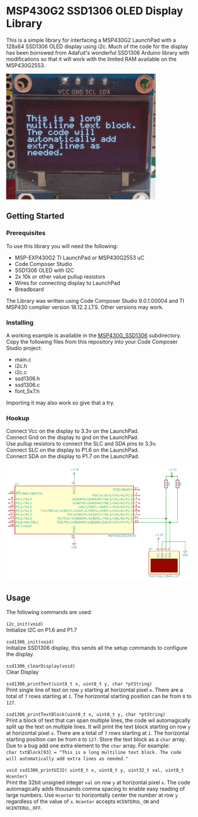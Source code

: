 # MSP430G2 SSD1306 OLED Display Library
This is a simple library for interfacing a MSP430G2 LaunchPad with a 128x64 SSD1306 OLED display using i2c. Much of the code for the display has been borrowed from Adafuit's wonderful SSD1306 Arduino library with modifications so that it will work with the limited RAM available on the MSP430G2553.

![Simple Example of Library Features](sample.gif)

## Getting Started
### Prerequisites
To use this library you will need the following:
- MSP-EXP430G2 TI LaunchPad or MSP430G2553 uC
- Code Composer Studio
- SSD1306 OLED with I2C
- 2x 10k or other value pullup resistors
- Wires for connecting display to LaunchPad
- Breadboard

The Library was written using Code Composer Studio 9.0.1.00004 and TI MSP430 complier version 18.12.2.LTS. Other versions may work.

### Installing
A working example is available in the [MSP430G_SSD1306](https://github.com/sdp8483/MSP430G2_SSD1306_OLED/tree/master/MSP430G2_SSD1306) subdirectory. Copy the following files from this repository into your Code Composer Studio project:
- main.c
- i2c.h
- i2c.c
- ssd1306.h
- ssd1306.c
- font_5x7.h

Importing it may also work so give that a try.

### Hookup
Connect Vcc on the display to 3.3v on the LaunchPad.  
Connect Gnd on the display to gnd on the LaunchPad.  
Use pullup resistors to connect the SLC and SDA pins to 3.3v.  
Connect SLC on the display to P1.6 on the LaunchPad.  
Connect SDA on the display to P1.7 on the LaunchPad.  

![Simple Schematic](pcb/images/hookup_example.png)

## Usage
The following commands are used:
 
`i2c_init(void)`  
Initialize I2C on P1.6 and P1.7 

`ssd1306_init(void)`  
Initialize SSD1306 display, this sends all the setup commands to configure the display.

`ssd1306_clearDisplay(void)`  
Clear Display  


`ssd1306_printText(uint8_t x, uint8_t y, char *ptString)`  
Print single line of text on row `y` starting at horizontal pixel `x`. There are a total of `7` rows starting at `1`. The horizontal starting position can be from `0` to `127`.

`ssd1306_printTextBlock(uint8_t x, uint8_t y, char *ptString)`  
Print a block of text that can span multiple lines, the code wil automagically split up the text on multiple lines. It will print the text block starting on row `y` at horizontal pixel `x`. There are a total of `7` rows starting at `1`. The horizontal starting position can be from `0` to `127`. Store the text block as a `char` array. Due to a bug add one extra element to the `char` array. For example:  
`char txtBlock[93] = "This is a long multiline text block. The code will automatically add extra lines as needed."`

`void ssd1306_printUI32( uint8_t x, uint8_t y, uint32_t val, uint8_t Hcenter)`  
Print the 32bit unsigned integer `val` on row `y` at horizontal pixel `x`. The code automagically adds thousands comma spacing to enable easy reading of large numbers. Use `Hcenter` to horizontally center the number at row `y` regardless of the value of `x`. `Hcenter` accepts `HCENTERUL_ON` and `HCENTERUL_OFF`.